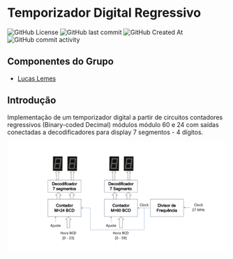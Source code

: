 # Temporizador Digital Regressivo
![GitHub License](https://img.shields.io/github/license/L3mSv/Temporizador_Digital?color=orange) ![GitHub last commit](https://img.shields.io/github/last-commit/L3mSv/Temporizador_Digital) ![GitHub Created At](https://img.shields.io/github/created-at/L3mSv/Temporizador_Digital?color=blue) ![GitHub commit activity](https://img.shields.io/github/commit-activity/w/L3mSv/Temporizador_Digital?color=yellow)

## Componentes do Grupo

- [Lucas Lemes](https://github.com/L3mSv)

## Introdução

Implementação de um temporizador digital a partir de circuitos contadores regressivos (Binary-coded Decimal)
módulos módulo 60 e 24 com saídas conectadas a decodificadores para display 7 segmentos - 4 dígitos.

![Figura do Temporizado](images/Temporizador.png)
